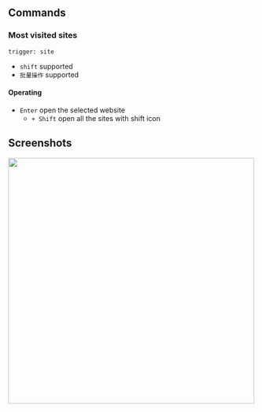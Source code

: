 ## Commands
### Most visited sites
`trigger: site`    
- `shift` supported
- `批量操作` supported

#### Operating
- `Enter` open the selected website
    - `+ Shift` open all the sites with shift icon

## Screenshots
<img src="https://i.imgur.com/6bI1dRU.png" width="500"/>

